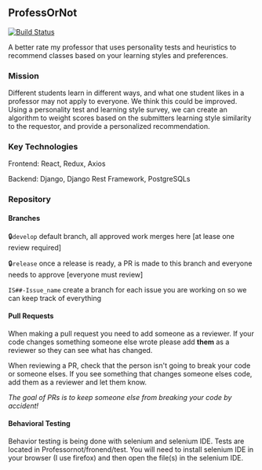 ## ProfessOrNot
[![Build Status](https://travis-ci.com/SCCapstone/ProfessOrNot.svg?token=pYg6WhKK8Np7sPZkTLzW&branch=develop)](https://travis-ci.com/SCCapstone/ProfessOrNot)

A better rate my professor that uses personality tests and heuristics to recommend classes based on your learning styles and preferences.

### Mission

Different students learn in different ways, and what one student likes in a professor may not apply to everyone. We think this could be improved. Using a personality test and learning style survey, we can create an algorithm to weight scores based on the submitters learning style similarity to the requestor, and provide a personalized recommendation.

### Key Technologies

Frontend: React, Redux, Axios

Backend: Django, Django Rest Framework, PostgreSQLs

### Repository

#### Branches

:lock:`develop` default branch, all approved work merges here [at lease one review required]

:lock:`release` once a release is ready, a PR is made to this branch and everyone needs to approve [everyone must review]

`IS##-Issue_name` create a branch for each issue you are working on so we can keep track of everything

#### Pull Requests

When making a pull request you need to add someone as a reviewer. If your code changes something someone else wrote please add **them** as a reviewer so they can see what has changed. 

When reviewing a PR, check that the person isn't going to break your code or someone elses. If you see something that changes someone elses code, add them as a reviewer and let them know.

*The goal of PRs is to keep someone else from breaking your code by accident!*

#### Behavioral Testing

Behavior testing is being done with selenium and selenium IDE. Tests are located in Professornot/fronend/test. You will need to install selenium IDE in your browser (I use firefox) and then open the file(s) in the selenium IDE.

